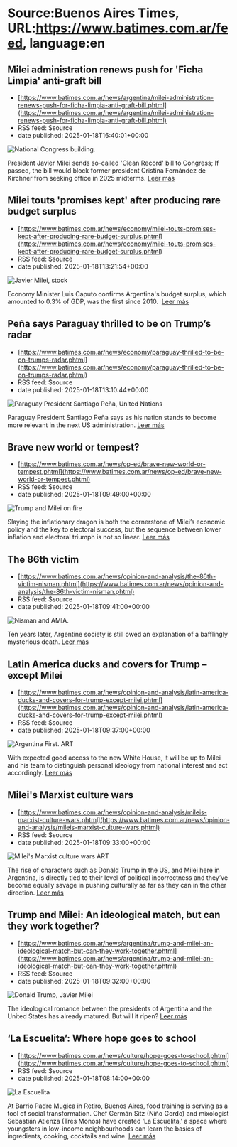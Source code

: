 # Source:Buenos Aires Times, URL:https://www.batimes.com.ar/feed, language:en

## Milei administration renews push for 'Ficha Limpia' anti-graft bill
 - [https://www.batimes.com.ar/news/argentina/milei-administration-renews-push-for-ficha-limpia-anti-graft-bill.phtml](https://www.batimes.com.ar/news/argentina/milei-administration-renews-push-for-ficha-limpia-anti-graft-bill.phtml)
 - RSS feed: $source
 - date published: 2025-01-18T16:40:01+00:00

<p><img src="https://fotos.perfil.com/2024/01/23/trim/540/304/national-congress-building-1742939.jpg" alt="National Congress building." /></p>President Javier Milei sends so-called 'Clean Record' bill to Congress; If passed, the bill would block former president Cristina Fernández de Kirchner from seeking office in 2025 midterms.
 <a href="https://www.batimes.com.ar/news/argentina/milei-administration-renews-push-for-ficha-limpia-anti-graft-bill.phtml">Leer más</a>

## Milei touts 'promises kept' after producing rare budget surplus
 - [https://www.batimes.com.ar/news/economy/milei-touts-promises-kept-after-producing-rare-budget-surplus.phtml](https://www.batimes.com.ar/news/economy/milei-touts-promises-kept-after-producing-rare-budget-surplus.phtml)
 - RSS feed: $source
 - date published: 2025-01-18T13:21:54+00:00

<p><img src="https://fotos.perfil.com/2024/12/17/trim/540/304/javier-milei-stock-1931783.jpg" alt="Javier Milei, stock" /></p>Economy Minister Luis Caputo confirms Argentina's budget surplus, which amounted to 0.3% of GDP, was the first since 2010. 
 <a href="https://www.batimes.com.ar/news/economy/milei-touts-promises-kept-after-producing-rare-budget-surplus.phtml">Leer más</a>

## Peña says Paraguay thrilled to be on Trump’s radar
 - [https://www.batimes.com.ar/news/economy/paraguay-thrilled-to-be-on-trumps-radar.phtml](https://www.batimes.com.ar/news/economy/paraguay-thrilled-to-be-on-trumps-radar.phtml)
 - RSS feed: $source
 - date published: 2025-01-18T13:10:44+00:00

<p><img src="https://fotos.perfil.com/2025/01/18/trim/540/304/paraguay-president-santiago-pena-united-nations-1950313.jpg" alt="Paraguay President Santiago Peña, United Nations" /></p>Paraguay President Santiago Peña says as his nation stands to become more relevant in the next US administration.
 <a href="https://www.batimes.com.ar/news/economy/paraguay-thrilled-to-be-on-trumps-radar.phtml">Leer más</a>

## Brave new world or tempest?
 - [https://www.batimes.com.ar/news/op-ed/brave-new-world-or-tempest.phtml](https://www.batimes.com.ar/news/op-ed/brave-new-world-or-tempest.phtml)
 - RSS feed: $source
 - date published: 2025-01-18T09:49:00+00:00

<p><img src="https://fotos.perfil.com/2025/01/17/trim/540/304/trump-and-milei-on-fire-1949681.jpg" alt="Trump and Milei on fire" /></p>Slaying the inflationary dragon is both the cornerstone of Milei’s economic policy and the key to electoral success, but the sequence between lower inflation and electoral triumph is not so linear.
 <a href="https://www.batimes.com.ar/news/op-ed/brave-new-world-or-tempest.phtml">Leer más</a>

## The 86th victim
 - [https://www.batimes.com.ar/news/opinion-and-analysis/the-86th-victim-nisman.phtml](https://www.batimes.com.ar/news/opinion-and-analysis/the-86th-victim-nisman.phtml)
 - RSS feed: $source
 - date published: 2025-01-18T09:41:00+00:00

<p><img src="https://fotos.perfil.com/2025/01/17/trim/540/304/nisman-and-amia-1949675.jpg" alt="Nisman and AMIA." /></p>Ten years later, Argentine society is still owed an explanation of a bafflingly mysterious death.
 <a href="https://www.batimes.com.ar/news/opinion-and-analysis/the-86th-victim-nisman.phtml">Leer más</a>

## Latin America ducks and covers for Trump – except Milei
 - [https://www.batimes.com.ar/news/opinion-and-analysis/latin-america-ducks-and-covers-for-trump-except-milei.phtml](https://www.batimes.com.ar/news/opinion-and-analysis/latin-america-ducks-and-covers-for-trump-except-milei.phtml)
 - RSS feed: $source
 - date published: 2025-01-18T09:37:00+00:00

<p><img src="https://fotos.perfil.com/2025/01/17/trim/540/304/argentina-first-art-1949673.jpg" alt="Argentina First. ART" /></p>With expected good access to the new White House, it will be up to Milei and his team to distinguish personal ideology from national interest and act accordingly.
 <a href="https://www.batimes.com.ar/news/opinion-and-analysis/latin-america-ducks-and-covers-for-trump-except-milei.phtml">Leer más</a>

## Milei's Marxist culture wars
 - [https://www.batimes.com.ar/news/opinion-and-analysis/mileis-marxist-culture-wars.phtml](https://www.batimes.com.ar/news/opinion-and-analysis/mileis-marxist-culture-wars.phtml)
 - RSS feed: $source
 - date published: 2025-01-18T09:33:00+00:00

<p><img src="https://fotos.perfil.com/2025/01/17/trim/540/304/mileis-marxist-culture-wars-art-1949671.jpg" alt="Milei's Marxist culture wars ART" /></p>The rise of characters such as Donald Trump in the US, and Milei here in Argentina, is directly tied to their level of political incorrectness and they’ve become equally savage in pushing culturally as far as they can in the other direction.
 <a href="https://www.batimes.com.ar/news/opinion-and-analysis/mileis-marxist-culture-wars.phtml">Leer más</a>

## Trump and Milei: An ideological match, but can they work together?
 - [https://www.batimes.com.ar/news/argentina/trump-and-milei-an-ideological-match-but-can-they-work-together.phtml](https://www.batimes.com.ar/news/argentina/trump-and-milei-an-ideological-match-but-can-they-work-together.phtml)
 - RSS feed: $source
 - date published: 2025-01-18T09:32:00+00:00

<p><img src="https://fotos.perfil.com/2024/11/15/trim/540/304/donald-trump-javier-milei-1912474.jpg" alt="Donald Trump, Javier Milei" /></p>The ideological romance between the presidents of Argentina and the United States has already matured. But will it ripen? <a href="https://www.batimes.com.ar/news/argentina/trump-and-milei-an-ideological-match-but-can-they-work-together.phtml">Leer más</a>

## ‘La Escuelita’: Where hope goes to school
 - [https://www.batimes.com.ar/news/culture/hope-goes-to-school.phtml](https://www.batimes.com.ar/news/culture/hope-goes-to-school.phtml)
 - RSS feed: $source
 - date published: 2025-01-18T08:14:00+00:00

<p><img src="https://fotos.perfil.com/2025/01/17/trim/540/304/la-escuelita-1949691.jpg" alt="La Escuelita" /></p>At Barrio Padre Mugica in Retiro, Buenos Aires, food training is serving as a tool of social transformation. Chef Germán Sitz (Niño Gordo) and mixologist Sebastián Atienza (Tres Monos) have created ‘La Escuelita,’ a space where youngsters in low-income neighbourhoods can learn the basics of ingredients, cooking, cocktails and wine.
 <a href="https://www.batimes.com.ar/news/culture/hope-goes-to-school.phtml">Leer más</a>

